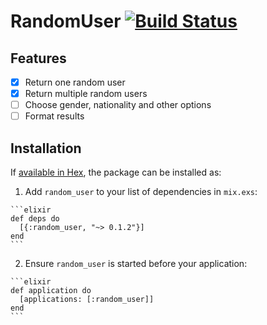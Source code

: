 # RandomUser [![Build Status](https://travis-ci.org/katgironpe/random_user.svg?branch=master)](https://travis-ci.org/katgironpe/random_user)

## Features

- [x] Return one random user
- [x] Return multiple random users
- [ ] Choose gender, nationality and other options
- [ ] Format results

## Installation

If [available in Hex](https://hex.pm/docs/publish), the package can be installed as:

  1. Add `random_user` to your list of dependencies in `mix.exs`:

    ```elixir
    def deps do
      [{:random_user, "~> 0.1.2"}]
    end
    ```

  2. Ensure `random_user` is started before your application:

    ```elixir
    def application do
      [applications: [:random_user]]
    end
    ```

